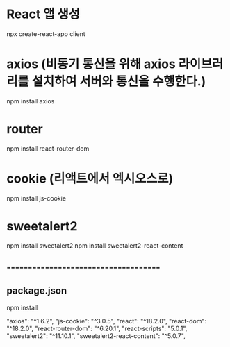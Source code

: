 # React 앱 생성

npx create-react-app client

# axios (비동기 통신을 위해 axios 라이브러리를 설치하여 서버와 통신을 수행한다.)

npm install axios

# router

npm install react-router-dom

# cookie (리액트에서 엑시오스로)

npm install js-cookie

# sweetalert2

npm install sweetalert2
npm install sweetalert2-react-content

## ------------------------------------

## package.json

npm install

"axios": "^1.6.2",
"js-cookie": "^3.0.5",
"react": "^18.2.0",
"react-dom": "^18.2.0",
"react-router-dom": "^6.20.1",
"react-scripts": "5.0.1",
"sweetalert2": "^11.10.1",
"sweetalert2-react-content": "^5.0.7",
